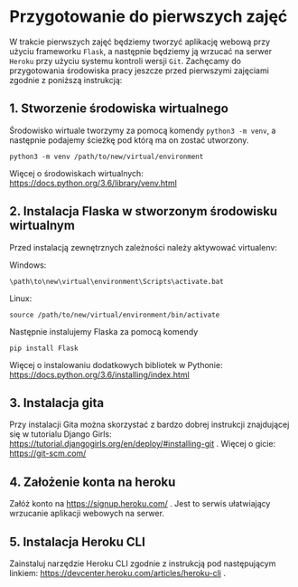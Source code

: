 # Przygotowanie do pierwszych zajęć
W trakcie pierwszych zajęć będziemy tworzyć aplikację webową przy użyciu frameworku `Flask`, a następnie będziemy ją wrzucać na serwer `Heroku` przy użyciu systemu kontroli wersji `Git`.
Zachęcamy do przygotowania środowiska pracy jeszcze przed pierwszymi zajęciami zgodnie z poniższą instrukcją:

## 1. Stworzenie środowiska wirtualnego
Środowisko wirtuale tworzymy za pomocą komendy `python3 -m venv`, a następnie podajemy ścieżkę pod którą ma on zostać utworzony.
```
python3 -m venv /path/to/new/virtual/environment
```

Więcej o środowiskach wirtualnych: https://docs.python.org/3.6/library/venv.html

## 2. Instalacja Flaska w stworzonym środowisku wirtualnym
Przed instalacją zewnętrznych zależności należy aktywować virtualenv:

Windows:
```
\path\to\new\virtual\environment\Scripts\activate.bat
```

Linux:
```
source /path/to/new/virtual/environment/bin/activate
```

Następnie instalujemy Flaska za pomocą komendy
```
pip install Flask
```
Więcej o instalowaniu dodatkowych bibliotek w Pythonie: https://docs.python.org/3.6/installing/index.html

## 3. Instalacja gita
Przy instalacji Gita można skorzystać z bardzo dobrej instrukcji znajdującej się w tutorialu Django Girls: https://tutorial.djangogirls.org/en/deploy/#installing-git .
Więcej o gicie: https://git-scm.com/

## 4. Założenie konta na heroku
Załóż konto na https://signup.heroku.com/ . Jest to serwis ułatwiający wrzucanie aplikacji webowych na serwer.

## 5. Instalacja Heroku CLI
Zainstaluj narzędzie Heroku CLI zgodnie z instrukcją pod następującym linkiem: https://devcenter.heroku.com/articles/heroku-cli .
